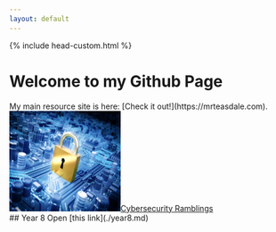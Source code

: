 ```yaml
---
layout: default
---
```

{% include head-custom.html %}
<h1>Welcome to my Github Page</h1>
My main resource site is here: [Check it out!](https://mrteasdale.com).
<div class="container">
  <div class="column">
    <a href="./cyber-security.html">
      <div class="box"><img src="./images/cysec-bg.png" width=200px height=180px></img>Cybersecurity Ramblings</div>
    </a>
    <div class="box">## Year 8 Open [this link](./year8.md)
</div>
    <div class="box"></div>
  </div>
  <div class="column">
    <div class="box"></div>
    <div class="box"></div>
    <div class="box"></div>
  </div>
</div>